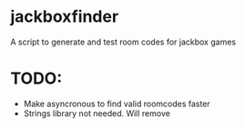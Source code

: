 # jackboxfinder
A script to generate and test room codes for jackbox games

# TODO:
- Make asyncronous to find valid roomcodes faster
- Strings library not needed. Will remove
